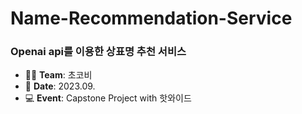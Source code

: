 # Name-Recommendation-Service

<h3>Openai api를 이용한 상표명 추천 서비스</h3>

- 👩‍💻 **Team**: 초코비  
- 📅 **Date**: 2023.09.  
- 💻 **Event**: Capstone Project with 핫와이드
